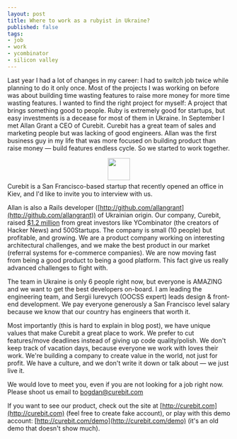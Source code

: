 ```yaml
---
layout: post
title: Where to work as a rubyist in Ukraine?
published: false
tags: 
- job
- work
- ycombinator
- silicon valley
---
```


Last year I had a lot of changes in my career: I had to switch job twice while planning to do it only once. Most of the projects I was working on before was about building time wasting features to raise more money for more time wasting features. I wanted to find the right project for myself: A project that brings something good to people.  Ruby is extremely good for startups, but easy investments is a decease for most of them in Ukraine. In September I met Allan Grant a CEO of Curebit. Curebit has a great team of sales and marketing people but was lacking of good engineers.
Allan was the first business guy in my life that was more focused on building product than raise money &mdash; build features endless cycle. So we started to work together.

<!--more-->

<img src="https://d2vzmlm7xciaqk.cloudfront.net/asset-vb3f26d3/images/curebit-logo-transparent.png" style="margin: 5px auto; display: block;height: 50px"/>
Curebit is a San Francisco-based startup that recently opened an office in Kiev, and I'd like to invite you to interview with us.


Allan is also a Rails developer ([http://github.com/allangrant](http://github.com/allangrant)) of Ukrainian origin.  Our company, Curebit, raised [$1.2 million](http://www.crunchbase.com/company/curebit) from great investors like YCombinator (the creators of Hacker News) and 500Startups.  The company is small (10 people) but profitable, and growing.  We are a product company working on interesting architectural challenges, and we make the best product in our market (referral systems for e-commerce companies). We are now moving fast from being a good product to being a good platform. This fact give us really advanced challenges to fight with.

The team in Ukraine is only 6 people right now, but everyone is AMAZING and we want to get the best developers on-board.  I am leading the engineering team, and Sergii Iurevych (OOCSS expert) leads design & front-end development. We pay everyone generously a San Francisco level salary because we know that our country has engineers that worth it.

Most importantly (this is hard to explain in blog post), we have unique values that make Curebit a great place to work.  We prefer to cut features/move deadlines instead of giving up code quality/polish.  We don't keep track of vacation days, because everyone we work with loves their work.  We're building a company to create value in the world, not just for profit.  We have a culture, and we don't write it down or talk about &mdash; we just live it.

We would love to meet you, even if you are not looking for a job right now. Please shoot us email to [bogdan@curebit.com](mailto:bogdan@curebit.com)

If you want to see our product, check out the site at [http://curebit.com](http://curebit.com) (feel free to create fake account), or play with this demo account: [http://curebit.com/demo](http://curebit.com/demo) (it's an old demo that doesn't show much).


